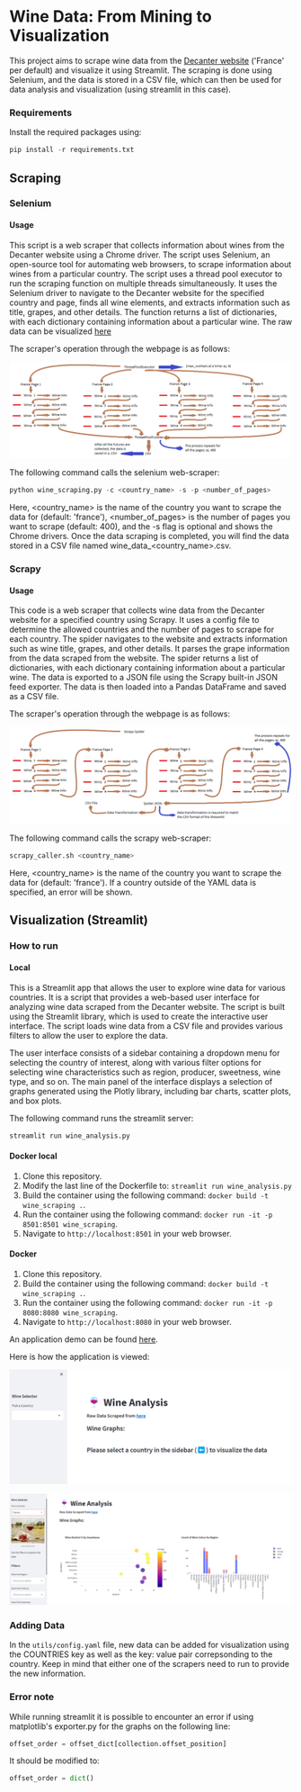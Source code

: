 # Wine Data: From Mining to Visualization
This project aims to scrape wine data from the [Decanter website](https://www.decanter.com/wine-reviews/search/france/page/1/3)
('France' per default) and visualize it using Streamlit. The scraping is done using Selenium, and the data is stored in a CSV file,
which can then be used for data analysis and visualization (using streamlit in this case). 

### Requirements
Install the required packages using:

```python
pip install -r requirements.txt
```

## Scraping

### Selenium

#### Usage

This script is a web scraper that collects information about wines from the Decanter website using a Chrome driver.
The script uses Selenium, an open-source tool for automating web browsers, to scrape information about wines from a particular country.
The script uses a thread pool executor to run the scraping function on multiple threads simultaneously.
It uses the Selenium driver to navigate to the Decanter website for the specified country and page,
finds all wine elements, and extracts information such as title, grapes, and other details.
The function returns a list of dictionaries, with each dictionary containing information about a particular wine.
The raw data can be visualized [here](wine_data_france.csv)

The scraper's operation through the webpage is as follows:

![scraping_diagram](img/scraping_diagram.png "scraping_diagram")

The following command calls the selenium web-scraper:
```python
python wine_scraping.py -c <country_name> -s -p <number_of_pages>
```

Here, <country_name> is the name of the country you want to scrape the data for (default: 'france'),
<number_of_pages> is the number of pages you want to scrape (default: 400), and the -s flag is optional and shows the Chrome drivers.
Once the data scraping is completed, you will find the data stored in a CSV file named wine_data_<country_name>.csv.

### Scrapy

#### Usage

This code is a web scraper that collects wine data from the Decanter website for a specified country using Scrapy. It uses a config file to determine the allowed countries and the number of pages to scrape for each country. The spider navigates to the website and extracts information such as wine title, grapes, and other details. It parses the grape information from the data scraped from the website. The spider returns a list of dictionaries, with each dictionary containing information about a particular wine. The data is exported to a JSON file using the Scrapy built-in JSON feed exporter. The data is then loaded into a Pandas DataFrame and saved as a CSV file.

The scraper's operation through the webpage is as follows:

![scraping_diagram_scrapy](img/scraping_diagram_scrapy.png "scraping_diagram_scrapy")

The following command calls the scrapy web-scraper:
```python
scrapy_caller.sh <country_name>
```

Here, <country_name> is the name of the country you want to scrape the data for (default: 'france'). If a country outside of the YAML data is specified, an error will be shown.

## Visualization (Streamlit)
### How to run
#### Local

This is a Streamlit app that allows the user to explore wine data for various countries. 
It is a script that provides a web-based user interface for analyzing wine data scraped from the Decanter website. The script is built using the Streamlit library, which is used to create the interactive user interface. The script loads wine data from a CSV file and provides various filters to allow the user to explore the data.

The user interface consists of a sidebar containing a dropdown menu for selecting the country of interest, along with various filter options for selecting wine characteristics such as region, producer, sweetness, wine type, and so on. The main panel of the interface displays a selection of graphs generated using the Plotly library, including bar charts, scatter plots, and box plots.

The following command runs the streamlit server:
```python
streamlit run wine_analysis.py
```

#### Docker local

1. Clone this repository.
2. Modify the last line of the Dockerfile to: `streamlit run wine_analysis.py`
3. Build the container using the following command: `docker build -t wine_scraping .`.
4. Run the container using the following command: `docker run -it -p 8501:8501 wine_scraping`.
5. Navigate to `http://localhost:8501` in your web browser.

#### Docker

1. Clone this repository.
3. Build the container using the following command: `docker build -t wine_scraping .`.
4. Run the container using the following command: `docker run -it -p 8080:8080 wine_scraping`.
5. Navigate to `http://localhost:8080` in your web browser.

An application demo can be found [here](https://wine-scraping-4r64swfrtq-uc.a.run.app/).

Here is how the application is viewed:

![empty_app](img/streamlit_empty.png "empty_app")

![france_app](img/streamlit_france.png "france_app")

### Adding Data

In the `utils/config.yaml` file, new data can be added for visualization using the COUNTRIES key as well as the key: value pair correpsonding to the country. Keep in mind that either one of the scrapers need to run to provide the new information.

### Error note
While running streamlit it is possible to encounter an error if using matplotlib's exporter.py for the graphs on the following line:
```python
offset_order = offset_dict[collection.offset_position]
```
It should be modified to:
```python
offset_order = dict()
```
